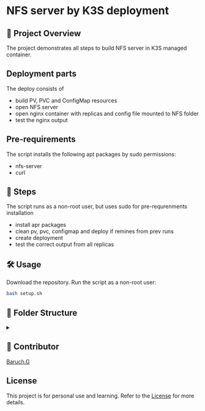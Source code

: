 # NFS server by K3S deployment
## 📌 Project Overview
The project demonstrates all steps to build NFS server in K3S managed container.  

## Deployment parts
The deploy consists of 
- build PV, PVC and ConfigMap resources
- open NFS server
- open nginx container with replicas and config file mounted to NFS folder
- test the nginx output
## Pre-requirements
The script installs the following apt packages by sudo permissions:
- nfs-server
- curl

## 👣 Steps
The script runs as a non-root user, but uses sudo for pre-requrenments installation
- install apr packages
- clean pv, pvc, configmap and deploy if remines from prev runs
- create deployment
- test the correct output from all replicas
 
## 🛠️ Usage
Download the repository. Run the script as a non-root user:
```sh
bash setup.sh
```

## 📁 Folder Structure
<details><summary></summary>

📁 <span style="display: inline-block; margin-right: 20px;">[nfs_server/](./)</span> Root directory   
  - 📄 <span style="display: inline-block; margin-right: 20px;">[README.md](./README.md)</span> Project overview  
  - 📄 <span style="display: inline-block; margin-right: 20px;">[TASK.md](./TASK.md)</span> The task description  
  - 📄 <span style="display: inline-block; margin-right: 20px;">[LICENSE](./LICENSE)</span> MIT License note  
  - 📄 <span style="display: inline-block; margin-right: 20px;">[CONTRIBUTORS](./CONTRIBUTORS.md)</span>   
  - 📜 <span style="display: inline-block; margin-right: 20px;">[setup.sh](./setup.sh)</span> Main deployment script  
  - 📂 <span style="display: inline-block; margin-right: 20px;">[yaml](./yaml)</span> Yaml and config files from deployment  
    - 📜 <span style="display: inline-block; margin-right: 20px;">[nginx-custom.conf](./nginx-custom.conf)</span> NGINX server config file  
    - 📜 <span style="display: inline-block; margin-right: 20px;">[nfs-pv.yaml](./nfs-pv.yaml)</span> PersistentVolume yaml  
    - 📜 <span style="display: inline-block; margin-right: 20px;">[nfs-pvc.yaml](./nfs-pvc.yaml)</span> PersistentVolumeClaim yaml  
    - 📜 <span style="display: inline-block; margin-right: 20px;">[nginx-nfs.yaml](./nginx-nfs.yaml)</span> Main deployment yaml  

</details>


## 👥 Contributor
[Baruch.G](https://github.com/baruchgu)

## License
This project is for personal use and learning. Refer to the [License](./LICENSE) for more details.

